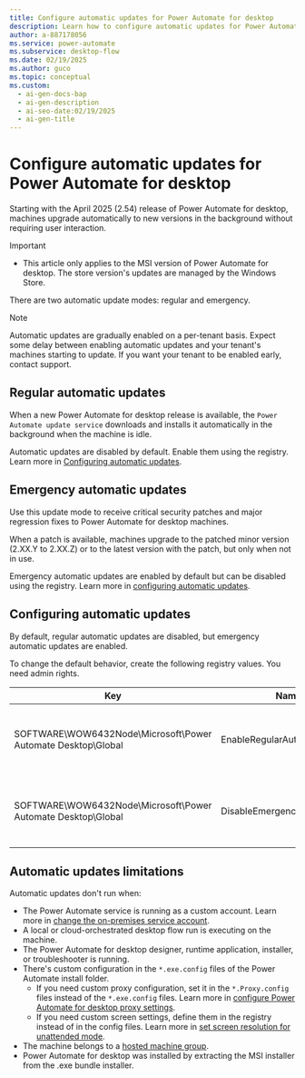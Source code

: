 ```yaml
---
title: Configure automatic updates for Power Automate for desktop
description: Learn how to configure automatic updates for Power Automate for desktop to ensure your machines stay current.
author: a-887178056
ms.service: power-automate
ms.subservice: desktop-flow
ms.date: 02/19/2025
ms.author: guco
ms.topic: conceptual
ms.custom:
  - ai-gen-docs-bap
  - ai-gen-description
  - ai-seo-date:02/19/2025
  - ai-gen-title
---
```


# Configure automatic updates for Power Automate for desktop

Starting with the April 2025 (2.54) release of Power Automate for desktop, machines upgrade automatically to new versions in the background without requiring user interaction.

> [!IMPORTANT]
> - This article only applies to the MSI version of Power Automate for desktop. The store version's updates are managed by the Windows Store.

There are two automatic update modes: regular and emergency.

> [!NOTE]
> Automatic updates are gradually enabled on a per-tenant basis. Expect some delay between enabling automatic updates and your tenant's machines starting to update.
> If you want your tenant to be enabled early, contact support.

## Regular automatic updates

When a new Power Automate for desktop release is available, the `Power Automate update service` downloads and installs it automatically in the background when the machine is idle.

Automatic updates are disabled by default. Enable them using the registry. Learn more in [Configuring automatic updates](#configuring-automatic-updates).

## Emergency automatic updates

Use this update mode to receive critical security patches and major regression fixes to Power Automate for desktop machines.

When a patch is available, machines upgrade to the patched minor version (2.XX.Y to 2.XX.Z) or to the latest version with the patch, but only when not in use.

Emergency automatic updates are enabled by default but can be disabled using the registry. Learn more in [configuring automatic updates](#configuring-automatic-updates).

## Configuring automatic updates

By default, regular automatic updates are disabled, but emergency automatic updates are enabled.

To change the default behavior, create the following registry values. You need admin rights.

| Key | Name | Type | Value |
|---|---|---|---|
| SOFTWARE\WOW6432Node\Microsoft\Power Automate Desktop\Global | EnableRegularAutoUpdates | DWORD | If set to `1`, regular automatic updates are enabled. |
| SOFTWARE\WOW6432Node\Microsoft\Power Automate Desktop\Global | DisableEmergencyAutoUpdates | DWORD | If set to `1`, emergency automatic updates are disabled. |

## Automatic updates limitations

Automatic updates don't run when:

- The Power Automate service is running as a custom account. Learn more in [change the on-premises service account](./troubleshoot.md#change-the-on-premises-service-account).
- A local or cloud-orchestrated desktop flow run is executing on the machine.
- The Power Automate for desktop designer, runtime application, installer, or troubleshooter is running.
- There's custom configuration in the `*.exe.config` files of the Power Automate install folder.
  - If you need custom proxy configuration, set it in the `*.Proxy.config` files instead of the `*.exe.config` files. Learn more in [configure Power Automate for desktop proxy settings](./how-to/proxy-settings.md).
  - If you need custom screen settings, define them in the registry instead of in the config files. Learn more in [set screen resolution for unattended mode](./how-to/set-screen-resolution-unattended-mode.md).
- The machine belongs to a [hosted machine group](./hosted-machine-groups.md).
- Power Automate for desktop was installed by extracting the MSI installer from the .exe bundle installer.
